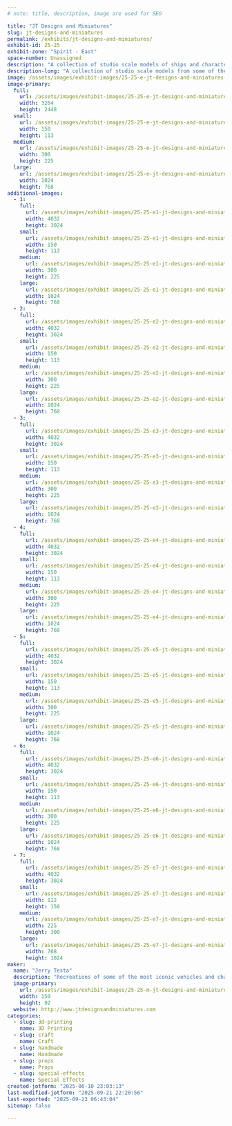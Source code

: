 ```yaml
---
# note: title, description, image are used for SEO

title: "JT Designs and Miniatures"
slug: jt-designs-and-miniatures
permalink: /exhibits/jt-designs-and-miniatures/
exhibit-id: 25-25
exhibit-zone: "Spirit - East"
space-number: Unassigned
description: "A collection of studio scale models of ships and characters from movies and TV shows."
description-long: "A collection of studio scale models from some of the most popular movies and TV shows of all time like Star Wars, Battlestar Galactica, Alien and many more. All pieces are made from 3D printing, scratch building, woodworking, silicone molding and readily available kits."
image: /assets/images/exhibit-images/25-25-e-jt-designs-and-miniatures-img-1483-300x225.JPG
image-primary: 
  full:
    url: /assets/images/exhibit-images/25-25-e-jt-designs-and-miniatures-img-1483-full.JPG
    width: 3264
    height: 2448
  small:
    url: /assets/images/exhibit-images/25-25-e-jt-designs-and-miniatures-img-1483-150x113.JPG
    width: 150
    height: 113
  medium:
    url: /assets/images/exhibit-images/25-25-e-jt-designs-and-miniatures-img-1483-300x225.JPG
    width: 300
    height: 225
  large:
    url: /assets/images/exhibit-images/25-25-e-jt-designs-and-miniatures-img-1483-1024x768.JPG
    width: 1024
    height: 768
additional-images: 
  - 1:
    full:
      url: /assets/images/exhibit-images/25-25-e1-jt-designs-and-miniatures-img-2029-full.jpeg
      width: 4032
      height: 3024
    small:
      url: /assets/images/exhibit-images/25-25-e1-jt-designs-and-miniatures-img-2029-150x113.jpeg
      width: 150
      height: 113
    medium:
      url: /assets/images/exhibit-images/25-25-e1-jt-designs-and-miniatures-img-2029-300x225.jpeg
      width: 300
      height: 225
    large:
      url: /assets/images/exhibit-images/25-25-e1-jt-designs-and-miniatures-img-2029-1024x768.jpeg
      width: 1024
      height: 768
  - 2:
    full:
      url: /assets/images/exhibit-images/25-25-e2-jt-designs-and-miniatures-img-0697-full.JPG
      width: 4032
      height: 3024
    small:
      url: /assets/images/exhibit-images/25-25-e2-jt-designs-and-miniatures-img-0697-150x113.JPG
      width: 150
      height: 113
    medium:
      url: /assets/images/exhibit-images/25-25-e2-jt-designs-and-miniatures-img-0697-300x225.JPG
      width: 300
      height: 225
    large:
      url: /assets/images/exhibit-images/25-25-e2-jt-designs-and-miniatures-img-0697-1024x768.JPG
      width: 1024
      height: 768
  - 3:
    full:
      url: /assets/images/exhibit-images/25-25-e3-jt-designs-and-miniatures-img-1862-full.jpeg
      width: 4032
      height: 3024
    small:
      url: /assets/images/exhibit-images/25-25-e3-jt-designs-and-miniatures-img-1862-150x113.jpeg
      width: 150
      height: 113
    medium:
      url: /assets/images/exhibit-images/25-25-e3-jt-designs-and-miniatures-img-1862-300x225.jpeg
      width: 300
      height: 225
    large:
      url: /assets/images/exhibit-images/25-25-e3-jt-designs-and-miniatures-img-1862-1024x768.jpeg
      width: 1024
      height: 768
  - 4:
    full:
      url: /assets/images/exhibit-images/25-25-e4-jt-designs-and-miniatures-img-1776-full.jpeg
      width: 4032
      height: 3024
    small:
      url: /assets/images/exhibit-images/25-25-e4-jt-designs-and-miniatures-img-1776-150x113.jpeg
      width: 150
      height: 113
    medium:
      url: /assets/images/exhibit-images/25-25-e4-jt-designs-and-miniatures-img-1776-300x225.jpeg
      width: 300
      height: 225
    large:
      url: /assets/images/exhibit-images/25-25-e4-jt-designs-and-miniatures-img-1776-1024x768.jpeg
      width: 1024
      height: 768
  - 5:
    full:
      url: /assets/images/exhibit-images/25-25-e5-jt-designs-and-miniatures-img-1968-full.jpeg
      width: 4032
      height: 3024
    small:
      url: /assets/images/exhibit-images/25-25-e5-jt-designs-and-miniatures-img-1968-150x113.jpeg
      width: 150
      height: 113
    medium:
      url: /assets/images/exhibit-images/25-25-e5-jt-designs-and-miniatures-img-1968-300x225.jpeg
      width: 300
      height: 225
    large:
      url: /assets/images/exhibit-images/25-25-e5-jt-designs-and-miniatures-img-1968-1024x768.jpeg
      width: 1024
      height: 768
  - 6:
    full:
      url: /assets/images/exhibit-images/25-25-e6-jt-designs-and-miniatures-img-1717-full.jpeg
      width: 4032
      height: 3024
    small:
      url: /assets/images/exhibit-images/25-25-e6-jt-designs-and-miniatures-img-1717-150x113.jpeg
      width: 150
      height: 113
    medium:
      url: /assets/images/exhibit-images/25-25-e6-jt-designs-and-miniatures-img-1717-300x225.jpeg
      width: 300
      height: 225
    large:
      url: /assets/images/exhibit-images/25-25-e6-jt-designs-and-miniatures-img-1717-1024x768.jpeg
      width: 1024
      height: 768
  - 7:
    full:
      url: /assets/images/exhibit-images/25-25-e7-jt-designs-and-miniatures-img-1677-full.jpeg
      width: 4032
      height: 3024
    small:
      url: /assets/images/exhibit-images/25-25-e7-jt-designs-and-miniatures-img-1677-112x150.jpeg
      width: 112
      height: 150
    medium:
      url: /assets/images/exhibit-images/25-25-e7-jt-designs-and-miniatures-img-1677-225x300.jpeg
      width: 225
      height: 300
    large:
      url: /assets/images/exhibit-images/25-25-e7-jt-designs-and-miniatures-img-1677-768x1024.jpeg
      width: 768
      height: 1024
maker: 
  name: "Jerry Testa"
  description: "Recreations of some of the most iconic vehicles and characters in cinema history. Using silicone molding techniques, fiberglass, wood working, 3D printing and kit bashing. In addition to science fiction topics, real world pieces are also created such as ships and other types of vehicles and creatures."
  image-primary:
    url: /assets/images/exhibit-images/25-25-m-jt-designs-and-miniatures-jt-designs-150x92.jpg
    width: 150
    height: 92
  website: http://www.jtdesignsandminiatures.com
categories: 
  - slug: 3d-printing
    name: 3D Printing
  - slug: craft
    name: Craft
  - slug: handmade
    name: Handmade
  - slug: props
    name: Props
  - slug: special-effects
    name: Special Effects
created-jotform: "2025-06-10 23:03:13"
last-modified-jotform: "2025-09-21 22:20:56"
last-exported: "2025-09-23 06:43:04"
sitemap: false

---
```

